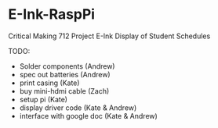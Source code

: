 # E-Ink-RaspPi
Critical Making 712 Project E-Ink Display of Student Schedules

TODO: 
- Solder components (Andrew)
- spec out batteries (Andrew)
- print casing (Kate)
- buy mini-hdmi cable (Zach)
- setup pi (Kate)
- display driver code (Kate & Andrew)
- interface with google doc (Kate & Andrew)
